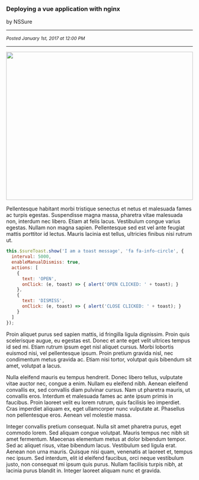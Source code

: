 <h3>Deploying a vue application with nginx</h3>
<p>by NSSure</p>

<hr>

<p style="font-size: .75rem; font-style: italic;">Posted January 1st, 2017 at 12:00 PM</p>

<hr>

<div class="post-banner" style="height: 400px; overflow: hidden; margin-bottom: 15px;">
    <img src="/blog/sample-blog-post/images/code.jpg" id="test" style="width: 100%;" />
</div>

Pellentesque habitant morbi tristique senectus et netus et malesuada fames ac turpis egestas. Suspendisse magna massa, pharetra vitae malesuada non, interdum nec libero. Etiam at felis lacus. Vestibulum congue varius egestas. Nullam non magna sapien. Pellentesque sed est vel ante feugiat mattis porttitor id lectus. Mauris lacinia est tellus, ultricies finibus nisi rutrum ut.

```javascript
this.$sureToast.show('I am a toast message', 'fa fa-info-circle', {
  interval: 5000,
  enableManualDismiss: true,
  actions: [
    { 
      text: 'OPEN', 
      onClick: (e, toast) => { alert('OPEN CLICKED: ' + toast); } 
    },
    { 
      text: 'DISMISS', 
      onClick: (e, toast) => { alert('CLOSE CLICKED: ' + toast); } 
    }
  ]
});
```
Proin aliquet purus sed sapien mattis, id fringilla ligula dignissim. Proin quis scelerisque augue, eu egestas est. Donec et ante eget velit ultrices tempus id sed mi. Etiam rutrum ipsum eget nisl aliquet cursus. Morbi lobortis euismod nisi, vel pellentesque ipsum. Proin pretium gravida nisl, nec condimentum metus gravida ac. Etiam nisi tortor, volutpat quis bibendum sit amet, volutpat a lacus.

Nulla eleifend mauris eu tempus hendrerit. Donec libero tellus, vulputate vitae auctor nec, congue a enim. Nullam eu eleifend nibh. Aenean eleifend convallis ex, sed convallis diam pulvinar cursus. Nam ut pharetra mauris, ut convallis eros. Interdum et malesuada fames ac ante ipsum primis in faucibus. Proin laoreet velit eu lorem rutrum, quis facilisis leo imperdiet. Cras imperdiet aliquam ex, eget ullamcorper nunc vulputate at. Phasellus non pellentesque eros. Aenean vel molestie massa.

Integer convallis pretium consequat. Nulla sit amet pharetra purus, eget commodo lorem. Sed aliquam congue volutpat. Mauris tempus nec nibh sit amet fermentum. Maecenas elementum metus at dolor bibendum tempor. Sed ac aliquet risus, vitae bibendum lacus. Vestibulum sed ligula erat. Aenean non urna mauris. Quisque nisi quam, venenatis at laoreet et, tempus nec ipsum. Sed interdum, elit id eleifend faucibus, orci neque vestibulum justo, non consequat mi ipsum quis purus. Nullam facilisis turpis nibh, at lacinia purus blandit in. Integer laoreet aliquam nunc et gravida.